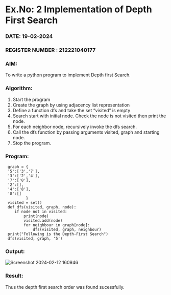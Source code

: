 # Ex.No: 2  Implementation of Depth First Search
### DATE: 19-02-2024                                                                           
### REGISTER NUMBER : 212221040177
### AIM: 
To write a python program to implement Depth first Search. 
### Algorithm:
1. Start the program
2. Create the graph by using adjacency list representation
3. Define a function dfs and take the set “visited” is empty 
4. Search start with initial node. Check the node is not visited then print the node.
5. For each neighbor node, recursively invoke the dfs search.
6. Call the dfs function by passing arguments visited, graph and starting node.
7. Stop the program.
### Program:
```
 graph = {
 '5':['3','7'],
 '3':['2','4'],
 '7':['8'],
 '2':[],
 '4':['8'],
 '8':[]
         }
 visited = set()
 def dfs(visited, graph, node):
    if node not in visited:
        print(node)
        visited.add(node)
        for neighbour in graph[node]:
            dfs(visited, graph, neighbour)
 print("Following is the Depth-First Search")
 dfs(visited, graph, '5')
```

### Output:
![Screenshot 2024-02-12 160946](https://github.com/vijayganeshn96/AI_Lab_2023-24/assets/103403571/4ff589ed-4dbb-4233-a676-43f46c1e4edd)

### Result:
Thus the depth first search order was found sucessfully.
